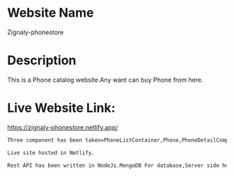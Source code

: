 # Website Name 
Zignaly-phonestore

# Description
This is a Phone catalog website.Any want can buy Phone from here.


# Live Website Link:
https://zignaly-phonestore.netlify.app/

```bash
Three component has been taken=PhoneListContainer,Phone,PhoneDetailComponent.
```
```bash
Live site hosted in Netlify.
```
```bash
Rest API has been written in NodeJs.MongoDB For database,Server side host in Heroku.

```
